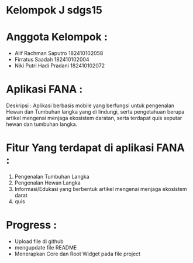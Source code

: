 # Kelompok J sdgs15

# Anggota Kelompok :
- Alif Rachman Saputro 182410102058
- Firratus Saadah 182410102004
- Niki Putri Hadi Pradani 182410102072

# Aplikasi FANA :
Deskripsi : Aplikasi berbasis mobile yang berfungsi untuk pengenalan Hewan dan Tumbuhan langka yang di lindungi, serta pengetahuan berupa artikel mengenai menjaga ekosistem daratan, serta terdapat quis seputar hewan dan tumbuhan langka.

# Fitur Yang terdapat di aplikasi FANA :
1. Pengenalan Tumbuhan Langka
2. Pengenalan Hewan Langka
3. Informasi/Edukasi yang berbentuk artikel mengenai menjaga ekosistem darat
4. quis

# Progress :
- Upload file di github
- mengupdate file README
- Menerapkan Core dan Root Widget pada file project 
 



